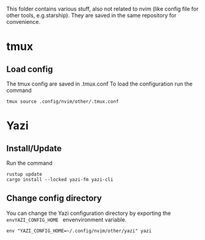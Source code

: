 This folder contains various stuff, also not related to nvim (like config file for other tools, e.g.starship). They are saved in the same repository for convenience.

<!-- - - - - - - - - - - - - - - - - - - - - - - - - - - - - - - - - -  -->

# tmux
## Load  config
The tmux config are saved in .tmux.conf
To load the configuration run the command
```
tmux source .config/nvim/other/.tmux.conf
```

<!-- - - - - - - - - - - - - - - - - - - - - - - - - - - - - - - - - -  -->

# Yazi
## Install/Update
Run the command
```
rustup update
cargo install --locked yazi-fm yazi-cli
```

## Change config directory
You can change the Yazi configuration directory by exporting the `envYAZI_CONFIG_HOME ` envenvironment variable. 

```
env "YAZI_CONFIG_HOME=~/.config/nvim/other/yazi" yazi
```
